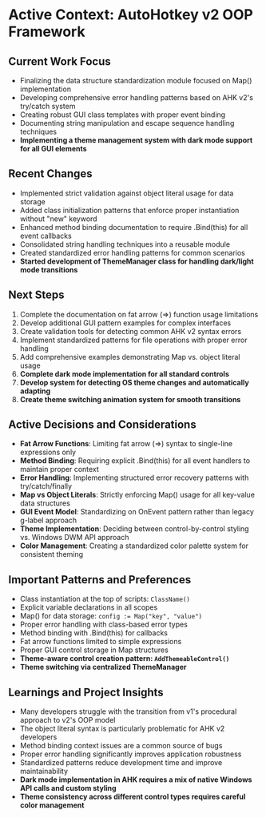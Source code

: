 # Active Context: AutoHotkey v2 OOP Framework

## Current Work Focus
- Finalizing the data structure standardization module focused on Map() implementation
- Developing comprehensive error handling patterns based on AHK v2's try/catch system
- Creating robust GUI class templates with proper event binding
- Documenting string manipulation and escape sequence handling techniques
- **Implementing a theme management system with dark mode support for all GUI elements**

## Recent Changes
- Implemented strict validation against object literal usage for data storage
- Added class initialization patterns that enforce proper instantiation without "new" keyword
- Enhanced method binding documentation to require .Bind(this) for all event callbacks
- Consolidated string handling techniques into a reusable module
- Created standardized error handling patterns for common scenarios
- **Started development of ThemeManager class for handling dark/light mode transitions**

## Next Steps
1. Complete the documentation on fat arrow (=>) function usage limitations
2. Develop additional GUI pattern examples for complex interfaces
3. Create validation tools for detecting common AHK v2 syntax errors
4. Implement standardized patterns for file operations with proper error handling
5. Add comprehensive examples demonstrating Map vs. object literal usage
6. **Complete dark mode implementation for all standard controls**
7. **Develop system for detecting OS theme changes and automatically adapting**
8. **Create theme switching animation system for smooth transitions**

## Active Decisions and Considerations
- **Fat Arrow Functions**: Limiting fat arrow (=>) syntax to single-line expressions only
- **Method Binding**: Requiring explicit .Bind(this) for all event handlers to maintain proper context
- **Error Handling**: Implementing structured error recovery patterns with try/catch/finally
- **Map vs Object Literals**: Strictly enforcing Map() usage for all key-value data structures
- **GUI Event Model**: Standardizing on OnEvent pattern rather than legacy g-label approach
- **Theme Implementation**: Deciding between control-by-control styling vs. Windows DWM API approach
- **Color Management**: Creating a standardized color palette system for consistent theming

## Important Patterns and Preferences
- Class instantiation at the top of scripts: `ClassName()`
- Explicit variable declarations in all scopes
- Map() for data storage: `config := Map("key", "value")`
- Proper error handling with class-based error types
- Method binding with .Bind(this) for callbacks
- Fat arrow functions limited to simple expressions
- Proper GUI control storage in Map structures
- **Theme-aware control creation pattern: `AddThemeableControl()`**
- **Theme switching via centralized ThemeManager**

## Learnings and Project Insights
- Many developers struggle with the transition from v1's procedural approach to v2's OOP model
- The object literal syntax is particularly problematic for AHK v2 developers
- Method binding context issues are a common source of bugs
- Proper error handling significantly improves application robustness
- Standardized patterns reduce development time and improve maintainability
- **Dark mode implementation in AHK requires a mix of native Windows API calls and custom styling**
- **Theme consistency across different control types requires careful color management**